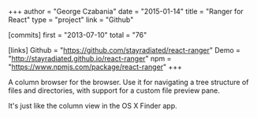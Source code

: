 +++
author = "George Czabania"
date = "2015-01-14"
title = "Ranger for React"
type = "project"
link = "Github"

[commits]
  first = "2013-07-10"
  total = "76"

[links]
  Github = "https://github.com/stayradiated/react-ranger"
  Demo = "http://stayradiated.github.io/react-ranger"
  npm = "https://www.npmjs.com/package/react-ranger"
+++

A column browser for the browser. Use it for navigating a tree structure
of files and directories, with support for a custom file preview pane.

It's just like the column view in the OS X Finder app.

